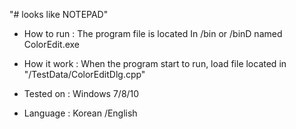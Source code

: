 "# looks like NOTEPAD" 

- How to run 
	: The program file is located In /bin or /binD named ColorEdit.exe

- How it work 
	: When the program start to run, load file located in "/TestData/ColorEditDlg.cpp"
	
- Tested on 
	: Windows 7/8/10
	
- Language 
	: Korean /English
